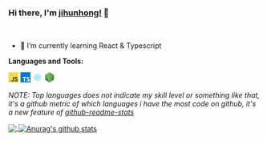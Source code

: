 ### Hi there, I'm [jihunhong!](https://redgee.tistory.com) 👋

<br />

- 🌱 I’m currently learning React & Typescript

**Languages and Tools:**  

<code><img height="20" src="https://raw.githubusercontent.com/github/explore/80688e429a7d4ef2fca1e82350fe8e3517d3494d/topics/javascript/javascript.png"></code>
<code><img height="20" src="https://raw.githubusercontent.com/github/explore/80688e429a7d4ef2fca1e82350fe8e3517d3494d/topics/typescript/typescript.png"></code>
<code><img height="20" src="https://raw.githubusercontent.com/github/explore/80688e429a7d4ef2fca1e82350fe8e3517d3494d/topics/react/react.png"></code>
<code><img height="20" src="https://raw.githubusercontent.com/github/explore/80688e429a7d4ef2fca1e82350fe8e3517d3494d/topics/nodejs/nodejs.png"></code>    

<!--- 
  if you have forked this to use on your profile, 
  Change the `github-readme-stats.jihunhong.vercel.app` to `github-readme-stats.vercel.app` 
--->

<!-- Change the `github-readme-stats.jihunhong.vercel.app` to `github-readme-stats.vercel.app`  -->

*NOTE: Top languages does not indicate my skill level or something like that, it's a github metric of which languages i have the most code on github, it's a new feature of [github-readme-stats](https://github.com/jihunhong/github-readme-stats)*

<a href="https://github.com/jihunhong/github-readme-stats">
  <img align="center" src="https://github-readme-stats.vercel.app/api/top-langs/?username=jihunhong&theme=default&hide_langs_below=1" />
</a>
<a href="https://github.com/jihunhong/github-readme-stats">
  <img align="center" src="https://github-readme-stats.anuraghazra1.vercel.app/api?username=jihunhong&show_icons=true&theme=default&line_height=34" alt="Anurag's github stats" />
</a>
